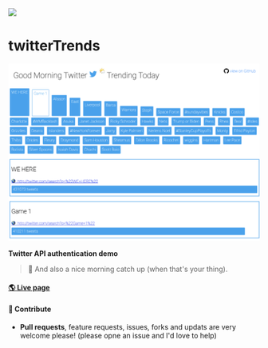  <img src="https://static01.nyt.com/images/2014/08/10/magazine/10wmt/10wmt-articleLarge-v4.jpg?quality=100&auto=webp&disable=upscale" width=60/>

# twitterTrends

![screenshot](assets/screenshot.png)

**Twitter API authentication demo**
> 🌻 And also a nice morning catch up (when that's your thing).

#### [🌎 Live page](https://ronerlih.github.io/twitterTrends/)

#### 🚁 Contribute
 - **Pull requests**, feature requests, issues, forks and updats are very welcome please! (please opne an issue and I'd love to help)
 
